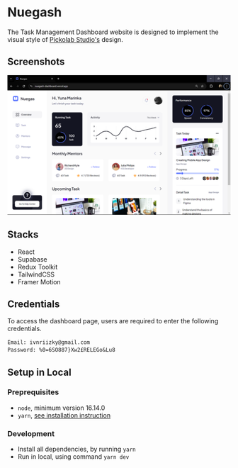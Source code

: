 # Nuegash

The Task Management Dashboard website is designed to implement the visual style of [Pickolab Studio's](https://www.figma.com/community/file/1141955831276958587/task-management-dashboard-pickolab-studio) design.

## Screenshots
![thumbnail](https://raw.githubusercontent.com/Ivanrizkys/nuegash-dashboard/main/screenshots/nuegash-preview.png)

## Stacks
- React
- Supabase
- Redux Toolkit
- TailwindCSS
- Framer Motion

## Credentials

To access the dashboard page, users are required to enter the following credentials.

```txt
Email: ivnriizky@gmail.com
Password: %0=6SO887}Xw2£RELEGo&Lu8
```

## Setup in Local

### Preprequisites
- `node`, minimum version 16.14.0
- `yarn`, [see installation instruction](https://classic.yarnpkg.com/lang/en/docs/install/)

### Development
- Install all dependencies, by running `yarn`
- Run in local, using command `yarn dev`